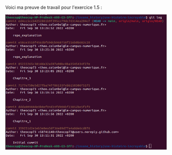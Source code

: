 Voici ma preuve de travail pour l'exercice 1.5 :

<img src="screen_git_log.png" alt="screen_git_log.png">
